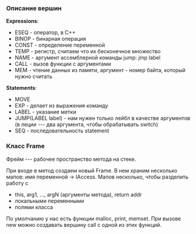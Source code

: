 ### Описание вершин

__Expressions__:
* ESEQ - оператор, в С++
* BINOP - бинарная операция
* CONST - определение переменной
* TEMP - регистр, считаем что их бесконечное множество
* NAME - аргумент ассемблерной команды jump:
    jmp label
* CALL - вызов функции с аргументами
* MEM - чтение данных из памяти, аргумент - номер байта, который нужно считать

__Statements__:
* MOVE
* EXP - делает из выражения команду
* LABEL - указание метки
* JUMP(LABEL label) - нам нужен только лейбл в качестве аргументов (в леции --- два аргумента, чтобы обрабатывать switch)
* SEQ - последовательность statement

### Класс Frame

Фрейм --- рабочее пространство метода на стеке.

При входе в метод создаем новый Frame.
В нем храним несколько мапов: имя переменной -> IAccess.
Мапов несколько, чтобы разделить работу с
* this, arg1, ..., argN (аргументы метода), return addr
* локальными переменными
* полями класса

По умолчанию у нас есть функции malloc, print, memset.
При вызове new можно создавать вершину call с одной из этих функций.

